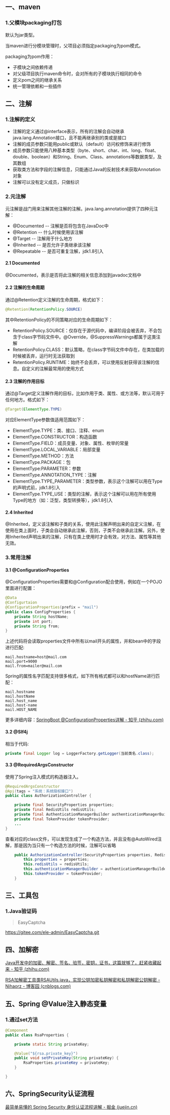 ## 一、maven

### 1.父模块packaging打包

<packaging></packaging>默认为jar类型。

当maven进行分模块管理时，父项目必须指定packaging为pom模式。

packaging为pom作用：

* 子模块之间依赖传递
* 对父级项目执行maven命令时，会对所有的子模块执行相同的命令
* 定义pom之间的继承关系
* 统一管理依赖和一些插件



## 二、注解

### 1.注解的定义

* 注解的定义通过@interface表示，所有的注解会自动继承java.lang.Annotation接口，且不能再继承别的类或是接口
* 注解的成员参数只能用public或默认（default）访问权修饰来进行修饰
* 成员参数只能使用八种基本类型（byte、short、char、int、long、float、double、boolean）和String、Enum、Class、annotations等数据类型，及其数组
* 获取类方法和字段的注解信息，只能通过Java的反射技术来获取Annotation对象
* 注解可以没有定义成员，只做标识



### 2.元注解

元注解是战门用来注解其他注解的注解。java.lang.annotation提供了四种元注解：

* @Documented -- 注解是否将包含在JavaDoc中
* @Retention -- 什么时候使用该注解
* @Target -- 注解用于什么地方
* @Inherited -- 是否允许子类继承该注解
* @Repeatable -- 是否可重复注解，jdk1.8引入



#### 2.1 Documented

@Documented，表示是否将此注解的相关信息添加到javadoc文档中



#### 2.2 注解的生命周期

通过@Retention定义注解的生命周期，格式如下：

```java
@Retention(RetentionPolicy.SOURCE)
```

其中RetentionPolicy的不同策略对应的生命周期如下：

* RetentionPolicy.SOURCE：仅存在于源代码中，编译阶段会被丢弃，不会包含于class字节码文件中。@Override，@SuppressWarnings都属于这类注解
* RetentionPolicy.CLASS：默认策略，在class字节码文件中存在，在类加载的时候被丢弃，运行时无法获取到
* RetentionPolicy.RUNTIME：始终不会丢弃，可以使用反射获得该注解的信息。自定义的注解最常用的使用方式



#### 2.3 注解的作用目标

通过@Target定义注解作用的目标，比如作用于类、属性、或方法等，默认可用于任何地方。格式如下：

```java
@Target(ElementType.TYPE)
```

对应ElementType参数值适用范围如下：

* ElementType.TYPE：类、接口、注释、enum
* ElementType.CONSTRUCTOR：构造函数
* ElementType.FIELD：成员变量、对象、属性、枚举的常量
* ElementType.LOCAL_VARIABLE：局部变量
* ElementType.METHOD：方法
* ElementType.PACKAGE：包
* ElementType:PARAMETER：参数
* ElementType.ANNOTATION_TYPE：注解
* ElementType.TYPE_PARAMETER：类型参数，表示这个注解可以用在Type的声明式前，jdk1.8引入
* ElementType.TYPE_USE：类型的注解，表示这个注解可以用在所有使用Type的地方（如：泛型，类型转换等），jdk1.8引入



#### 2.4 Inherited

@Inherited，定义该注解和子类的关系，使用此注解声明出来的自定义注解，在使用在类上面时，子类会自动继承此注解，否则，子类不会继承此注解。另外，使用Inherited声明出来的注解，只有在类上使用时才会有效，对方法、属性等其他无效。



### 3.常用注解

#### 3.1 @ConfigurationProperties

@ConfigurationProperties需要和@Configuration配合使用，例如在一个POJO里面进行配置：

```java
@Data
@Configurtaion
@ConfigurationProperties(prefix = "mail")
public class ConfigProperties {
    private String hostName;
    private int port;
    private String from;
}
```

上述代码将会读取properties文件中所有以mail开头的属性，并和bean中的字段进行匹配:

```properties
mail.hostname=host@mail.com
mail.port=9000
mail.from=mailer@mail.com
```

Spring的属性名字匹配支持很多格式，如下所有格式都可以和hostName进行匹配：

```properties
mail.hostname
mail.hostName
mail.host_name
mail.host-name
mail.HOST_NAME
```

更多详细内容：[SpringBoot @ConfigurationProperties详解 - 知乎 (zhihu.com)](https://zhuanlan.zhihu.com/p/139145432)



#### 3.2 @Slf4j

相当于代码:

```java
private final Logger log = LoggerFactory.getLogger(当前类名.class);
```



#### 3.3 @RequiredArgsConstructor

使用了Spring注入模式的构造器注入。

```java
@RequiredArgsConstructor
@Api(tags = "系统：系统授权接口")
public class AuthorizationController {

    private final SecurityProperties properties;
    private final RedisUtils redisUtils;
    private final AuthenticationManagerBuilder authenticationManagerBuilder;
    private final TokenProvider tokenProvider;
    ...
}        
```

查看对应的class文件，可以发现生成了一个构造方法，并且没有@AutoWired注解，那是因为当只有一个构造方法的时候，注解可以省略

```java
    public AuthorizationController(SecurityProperties properties, RedisUtils redisUtils, AuthenticationManagerBuilder authenticationManagerBuilder, TokenProvider tokenProvider) {
        this.properties = properties;
        this.redisUtils = redisUtils;
        this.authenticationManagerBuilder = authenticationManagerBuilder;
        this.tokenProvider = tokenProvider;
    }
```





## 三、工具包

### 1.Java验证码

> EasyCaptcha

https://gitee.com/ele-admin/EasyCaptcha.git



## 四、加解密

[Java开发中的加密、解密、签名、验签，密钥，证书，这篇就够了，赶紧收藏起来 - 知乎 (zhihu.com)](https://zhuanlan.zhihu.com/p/450560517)

[RSA加解密工具类RSAUtils.java，实现公钥加密私钥解密和私钥解密公钥解密 - Nihaorz - 博客园 (cnblogs.com)](https://www.cnblogs.com/nihaorz/p/10690643.html)



## 五、Spring @Value注入静态变量

### 1.通过set方法

```java
@Component
public class RsaProperties {

    private static String privateKey;

    @Value("${rsa.private_key}")
    public void setPrivateKey(String privateKey) {
        RsaProperties.privateKey = privateKey;
    }

}
```



## 六、SpringSecurity认证流程

[最简单易懂的 Spring Security 身份认证流程讲解 - 掘金 (juejin.cn)](https://juejin.cn/post/6844903809953595406)